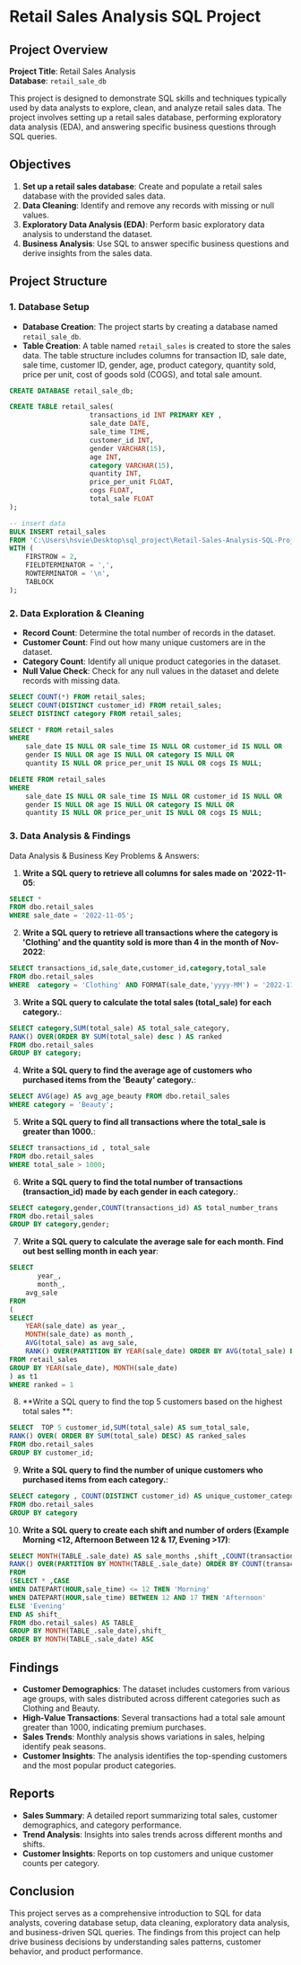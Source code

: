 # Retail Sales Analysis SQL Project

## Project Overview

**Project Title**: Retail Sales Analysis  
**Database**: `retail_sale_db`

This project is designed to demonstrate SQL skills and techniques typically used by data analysts to explore, clean, and analyze retail sales data. The project involves setting up a retail sales database, performing exploratory data analysis (EDA), and answering specific business questions through SQL queries.

## Objectives

1. **Set up a retail sales database**: Create and populate a retail sales database with the provided sales data.
2. **Data Cleaning**: Identify and remove any records with missing or null values.
3. **Exploratory Data Analysis (EDA)**: Perform basic exploratory data analysis to understand the dataset.
4. **Business Analysis**: Use SQL to answer specific business questions and derive insights from the sales data.

## Project Structure

### 1. Database Setup

- **Database Creation**: The project starts by creating a database named `retail_sale_db`.
- **Table Creation**: A table named `retail_sales` is created to store the sales data. The table structure includes columns for transaction ID, sale date, sale time, customer ID, gender, age, product category, quantity sold, price per unit, cost of goods sold (COGS), and total sale amount.

```sql
CREATE DATABASE retail_sale_db;

CREATE TABLE retail_sales( 
					transactions_id INT PRIMARY KEY ,
					sale_date DATE,
					sale_time TIME,
					customer_id INT,
					gender VARCHAR(15),
					age INT,
					category VARCHAR(15),
					quantity INT,
					price_per_unit FLOAT,
					cogs FLOAT,
					total_sale FLOAT
);

-- insert data
BULK INSERT retail_sales
FROM 'C:\Users\hsvie\Desktop\sql_project\Retail-Sales-Analysis-SQL-Project--P1\SQL - Retail Sales Analysis_utf .csv'
WITH (
    FIRSTROW = 2,
    FIELDTERMINATOR = ',',
    ROWTERMINATOR = '\n',
    TABLOCK
);
```

### 2. Data Exploration & Cleaning

- **Record Count**: Determine the total number of records in the dataset.
- **Customer Count**: Find out how many unique customers are in the dataset.
- **Category Count**: Identify all unique product categories in the dataset.
- **Null Value Check**: Check for any null values in the dataset and delete records with missing data.

```sql
SELECT COUNT(*) FROM retail_sales;
SELECT COUNT(DISTINCT customer_id) FROM retail_sales;
SELECT DISTINCT category FROM retail_sales;

SELECT * FROM retail_sales
WHERE 
    sale_date IS NULL OR sale_time IS NULL OR customer_id IS NULL OR 
    gender IS NULL OR age IS NULL OR category IS NULL OR 
    quantity IS NULL OR price_per_unit IS NULL OR cogs IS NULL;

DELETE FROM retail_sales
WHERE 
    sale_date IS NULL OR sale_time IS NULL OR customer_id IS NULL OR 
    gender IS NULL OR age IS NULL OR category IS NULL OR 
    quantity IS NULL OR price_per_unit IS NULL OR cogs IS NULL;
```

### 3. Data Analysis & Findings

Data Analysis & Business Key Problems & Answers:

1. **Write a SQL query to retrieve all columns for sales made on '2022-11-05**:
```sql
SELECT *
FROM dbo.retail_sales
WHERE sale_date = '2022-11-05';
```

2. **Write a SQL query to retrieve all transactions where the category is 'Clothing' and the quantity sold is more than 4 in the month of Nov-2022**:
```sql
SELECT transactions_id,sale_date,customer_id,category,total_sale
FROM dbo.retail_sales
WHERE  category = 'Clothing' AND FORMAT(sale_date,'yyyy-MM') = '2022-11'  AND quantity >= 4;
```

3. **Write a SQL query to calculate the total sales (total_sale) for each category.**:
```sql
SELECT category,SUM(total_sale) AS total_sale_category,
RANK() OVER(ORDER BY SUM(total_sale) desc ) AS ranked
FROM dbo.retail_sales
GROUP BY category;
```

4. **Write a SQL query to find the average age of customers who purchased items from the 'Beauty' category.**:
```sql
SELECT AVG(age) AS avg_age_beauty FROM dbo.retail_sales
WHERE category = 'Beauty';
```

5. **Write a SQL query to find all transactions where the total_sale is greater than 1000.**:
```sql
SELECT transactions_id , total_sale
FROM dbo.retail_sales
WHERE total_sale > 1000;
```

6. **Write a SQL query to find the total number of transactions (transaction_id) made by each gender in each category.**:
```sql
SELECT category,gender,COUNT(transactions_id) AS total_number_trans
FROM dbo.retail_sales
GROUP BY category,gender;
```

7. **Write a SQL query to calculate the average sale for each month. Find out best selling month in each year**:
```sql
SELECT 
       year_,
       month_,
    avg_sale
FROM 
(    
SELECT 
    YEAR(sale_date) as year_,
    MONTH(sale_date) as month_,
    AVG(total_sale) as avg_sale,
    RANK() OVER(PARTITION BY YEAR(sale_date) ORDER BY AVG(total_sale) DESC) as ranked
FROM retail_sales
GROUP BY YEAR(sale_date), MONTH(sale_date)
) as t1
WHERE ranked = 1
```

8. **Write a SQL query to find the top 5 customers based on the highest total sales **:
```sql
SELECT  TOP 5 customer_id,SUM(total_sale) AS sum_total_sale,
RANK() OVER( ORDER BY SUM(total_sale) DESC) AS ranked_sales
FROM dbo.retail_sales
GROUP BY customer_id;
```

9. **Write a SQL query to find the number of unique customers who purchased items from each category.**:
```sql
SELECT category , COUNT(DISTINCT customer_id) AS unique_customer_category
FROM dbo.retail_sales
GROUP BY category
```

10. **Write a SQL query to create each shift and number of orders (Example Morning <12, Afternoon Between 12 & 17, Evening >17)**:
```sql
SELECT MONTH(TABLE_.sale_date) AS sale_months ,shift_,COUNT(transactions_id) AS num_of_order,
RANK() OVER(PARTITION BY MONTH(TABLE_.sale_date) ORDER BY COUNT(transactions_id) DESC ) AS ranked_num_orders
FROM 
(SELECT * ,CASE 
WHEN DATEPART(HOUR,sale_time) <= 12 THEN 'Morning'
WHEN DATEPART(HOUR,sale_time) BETWEEN 12 AND 17 THEN 'Afternoon'
ELSE 'Evening'
END AS shift_
FROM dbo.retail_sales) AS TABLE_
GROUP BY MONTH(TABLE_.sale_date),shift_
ORDER BY MONTH(TABLE_.sale_date) ASC  
```

## Findings

- **Customer Demographics**: The dataset includes customers from various age groups, with sales distributed across different categories such as Clothing and Beauty.
- **High-Value Transactions**: Several transactions had a total sale amount greater than 1000, indicating premium purchases.
- **Sales Trends**: Monthly analysis shows variations in sales, helping identify peak seasons.
- **Customer Insights**: The analysis identifies the top-spending customers and the most popular product categories.

## Reports

- **Sales Summary**: A detailed report summarizing total sales, customer demographics, and category performance.
- **Trend Analysis**: Insights into sales trends across different months and shifts.
- **Customer Insights**: Reports on top customers and unique customer counts per category.

## Conclusion

This project serves as a comprehensive introduction to SQL for data analysts, covering database setup, data cleaning, exploratory data analysis, and business-driven SQL queries. The findings from this project can help drive business decisions by understanding sales patterns, customer behavior, and product performance.

